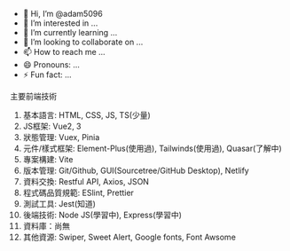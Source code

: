 - 👋 Hi, I’m @adam5096
- 👀 I’m interested in ...
- 🌱 I’m currently learning ...
- 💞️ I’m looking to collaborate on ...
- 📫 How to reach me ...
- 😄 Pronouns: ...
- ⚡ Fun fact: ...

主要前端技術
1. 基本語言: HTML, CSS, JS, TS(少量)
2. JS框架: Vue2, 3
3. 狀態管理: Vuex, Pinia
4. 元件/樣式框架: Element-Plus(使用過), Tailwinds(使用過), Quasar(了解中)
5. 專案構建: Vite
6. 版本管理: Git/Github, GUI(Sourcetree/GitHub Desktop), Netlify
7. 資料交換: Restful API, Axios, JSON
8. 程式碼品質規範: ESlint, Prettier
9. 測試工具: Jest(知道)
10. 後端技術: Node JS(學習中), Express(學習中)
11. 資料庫：尚無
12. 其他資源: Swiper, Sweet Alert, Google fonts, Font Awsome
